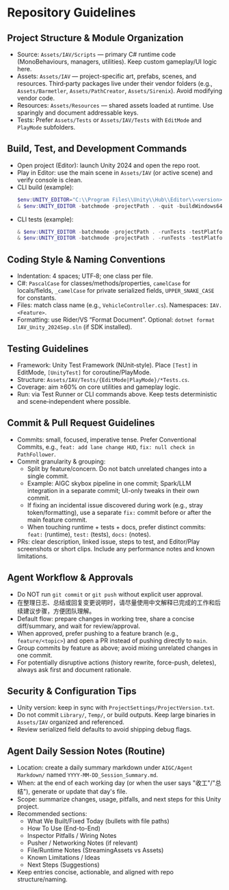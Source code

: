# Repository Guidelines

## Project Structure & Module Organization
- Source: `Assets/IAV/Scripts` — primary C# runtime code (MonoBehaviours, managers, utilities). Keep custom gameplay/UI logic here.
- Assets: `Assets/IAV` — project-specific art, prefabs, scenes, and resources. Third‑party packages live under their vendor folders (e.g., `Assets/Barmetler`, `Assets/PathCreator`, `Assets/Sirenix`). Avoid modifying vendor code.
- Resources: `Assets/Resources` — shared assets loaded at runtime. Use sparingly and document addressable keys.
- Tests: Prefer `Assets/Tests` or `Assets/IAV/Tests` with `EditMode` and `PlayMode` subfolders.

## Build, Test, and Development Commands
- Open project (Editor): launch Unity 2024 and open the repo root.
- Play in Editor: use the main scene in `Assets/IAV` (or active scene) and verify console is clean.
- CLI build (example):
  ```powershell
  $env:UNITY_EDITOR="C:\\Program Files\\Unity\\Hub\\Editor\\<version>\\Editor\\Unity.exe"
  & $env:UNITY_EDITOR -batchmode -projectPath . -quit -buildWindows64Player "Builds/Win64/IAV.exe"
  ```
- CLI tests (example):
  ```powershell
  & $env:UNITY_EDITOR -batchmode -projectPath . -runTests -testPlatform EditMode -testResults TestResults/editmode.xml -quit
  & $env:UNITY_EDITOR -batchmode -projectPath . -runTests -testPlatform PlayMode -testResults TestResults/playmode.xml -quit
  ```

## Coding Style & Naming Conventions
- Indentation: 4 spaces; UTF‑8; one class per file.
- C#: `PascalCase` for classes/methods/properties, `camelCase` for locals/fields, `_camelCase` for private serialized fields, `UPPER_SNAKE_CASE` for constants.
- Files: match class name (e.g., `VehicleController.cs`). Namespaces: `IAV.<Feature>`.
- Formatting: use Rider/VS “Format Document”. Optional: `dotnet format IAV_Unity_2024Sep.sln` (if SDK installed).

## Testing Guidelines
- Framework: Unity Test Framework (NUnit‑style). Place `[Test]` in EditMode, `[UnityTest]` for coroutine/PlayMode.
- Structure: `Assets/IAV/Tests/{EditMode|PlayMode}/*Tests.cs`.
- Coverage: aim ≥60% on core utilities and gameplay logic.
- Run: via Test Runner or CLI commands above. Keep tests deterministic and scene‑independent where possible.

## Commit & Pull Request Guidelines
- Commits: small, focused, imperative tense. Prefer Conventional Commits, e.g., `feat: add lane change HUD`, `fix: null check in PathFollower`.
- Commit granularity & grouping:
  - Split by feature/concern. Do not batch unrelated changes into a single commit.
  - Example: AIGC skybox pipeline in one commit; Spark/LLM integration in a separate commit; UI-only tweaks in their own commit.
  - If fixing an incidental issue discovered during work (e.g., stray token/formatting), use a separate `fix:` commit before or after the main feature commit.
  - When touching runtime + tests + docs, prefer distinct commits: `feat:` (runtime), `test:` (tests), `docs:` (notes).
- PRs: clear description, linked issue, steps to test, and Editor/Play screenshots or short clips. Include any performance notes and known limitations.

## Agent Workflow & Approvals

- Do NOT run `git commit` or `git push` without explicit user approval.
- 在整理日志、总结或回复变更说明时，请尽量使用中文解释已完成的工作和后续建议步骤，方便团队理解。
- Default flow: prepare changes in working tree, share a concise diff/summary, and wait for review/approval.
- When approved, prefer pushing to a feature branch (e.g., `feature/<topic>`) and open a PR instead of pushing directly to `main`.
- Group commits by feature as above; avoid mixing unrelated changes in one commit.
- For potentially disruptive actions (history rewrite, force-push, deletes), always ask first and document rationale.

## Security & Configuration Tips
- Unity version: keep in sync with `ProjectSettings/ProjectVersion.txt`.
- Do not commit `Library/`, `Temp/`, or build outputs. Keep large binaries in `Assets/IAV` organized and referenced.
- Review serialized field defaults to avoid shipping debug flags.

## Agent Daily Session Notes (Routine)

- Location: create a daily summary markdown under `AIGC/Agent Markdown/` named `YYYY-MM-DD_Session_Summary.md`.
- When: at the end of each working day (or when the user says "收工"/"总结"), generate or update that day's file.
- Scope: summarize changes, usage, pitfalls, and next steps for this Unity project.
- Recommended sections:
  - What We Built/Fixed Today (bullets with file paths)
  - How To Use (End-to-End)
  - Inspector Pitfalls / Wiring Notes
  - Pusher / Networking Notes (if relevant)
  - File/Runtime Notes (StreamingAssets vs Assets)
  - Known Limitations / Ideas
  - Next Steps (Suggestions)
- Keep entries concise, actionable, and aligned with repo structure/naming.
